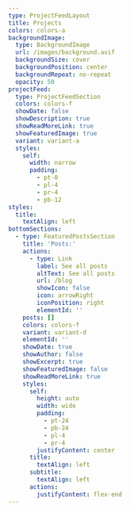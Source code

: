 ```yaml
---
type: ProjectFeedLayout
title: Projects
colors: colors-a
backgroundImage:
  type: BackgroundImage
  url: /images/background.avif
  backgroundSize: cover
  backgroundPosition: center
  backgroundRepeat: no-repeat
  opacity: 50
projectFeed:
  type: ProjectFeedSection
  colors: colors-f
  showDate: false
  showDescription: true
  showReadMoreLink: true
  showFeaturedImage: true
  variant: variant-a
  styles:
    self:
      width: narrow
      padding:
        - pt-0
        - pl-4
        - pr-4
        - pb-12
styles:
  title:
    textAlign: left
bottomSections:
  - type: FeaturedPostsSection
    title: 'Posts:'
    actions:
      - type: Link
        label: See all posts
        altText: See all posts
        url: /blog
        showIcon: false
        icon: arrowRight
        iconPosition: right
        elementId: ''
    posts: []
    colors: colors-f
    variant: variant-d
    elementId: ''
    showDate: true
    showAuthor: false
    showExcerpt: true
    showFeaturedImage: false
    showReadMoreLink: true
    styles:
      self:
        height: auto
        width: wide
        padding:
          - pt-24
          - pb-24
          - pl-4
          - pr-4
        justifyContent: center
      title:
        textAlign: left
      subtitle:
        textAlign: left
      actions:
        justifyContent: flex-end
---
```

